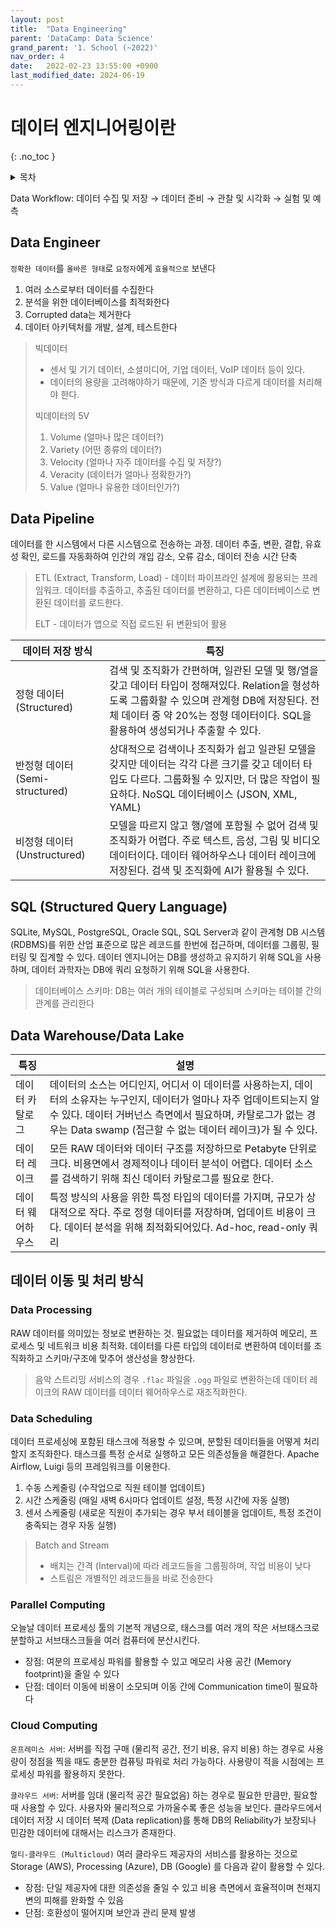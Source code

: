 ```yaml
---
layout: post
title:  "Data Engineering"
parent: 'DataCamp: Data Science'
grand_parent: '1. School (~2022)'
nav_order: 4
date:   2022-02-23 13:55:00 +0900
last_modified_date: 2024-06-19
---
```

# 데이터 엔지니어링이란
{: .no_toc }

<details markdown="block">
  <summary>
    목차
  </summary>
  {: .text-delta }
1. TOC
{:toc}
</details>

Data Workflow: 데이터 수집 및 저장 $\rightarrow$ 데이터 준비 $\rightarrow$ 관찰 및 시각화 $\rightarrow$ 실험 및 예측

## Data Engineer
`정확한 데이터`를 `올바른 형태`로 `요청자`에게 `효율적으로` 보낸다
1. 여러 소스로부터 데이터를 수집한다
2. 분석을 위한 데이터베이스를 최적화한다
3. Corrupted data는 제거한다
4. 데이터 아키텍처를 개발, 설계, 테스트한다

> 빅데이터
> - 센서 및 기기 데이터, 소셜미디어, 기업 데이터, VoIP 데이터 등이 있다. 
> - 데이터의 용량을 고려해야하기 때문에, 기존 방식과 다르게 데이터를 처리해야 한다.
>
> 빅데이터의 5V
> 1. Volume (얼마나 많은 데이터?)
> 2. Variety (어떤 종류의 데이터?)
> 3. Velocity (얼마나 자주 데이터를 수집 및 저장?)
> 4. Veracity (데이터가 얼마나 정확한가?)
> 5. Value (얼마나 유용한 데이터인가?)

## Data Pipeline
데이터를 한 시스템에서 다른 시스템으로 전송하는 과정. 데이터 추출, 변환, 결합, 유효성 확인, 로드를 자동화하여 인간의 개입 감소, 오류 감소, 데이터 전송 시간 단축

> ETL (Extract, Transform, Load) - 데이터 파이프라인 설계에 활용되는 프레임워크. 데이터를 추출하고, 추출된 데이터를 변환하고, 다른 데이터베이스로 변환된 데이터를 로드한다.
>
> ELT - 데이터가 앱으로 직접 로드된 뒤 변환되어 활용

|데이터 저장 방식|특징|
|---|---|
|정형 데이터 (Structured)|검색 및 조직화가 간편하며, 일관된 모델 및 행/열을 갖고 데이터 타입이 정해져있다. Relation을 형성하도록 그룹화할 수 있으며 관계형 DB에 저장된다. 전체 데이터 중 약 20%는 정형 데이터이다. SQL을 활용하여 생성되거나 추출할 수 있다.|
|반정형 데이터 (Semi-structured)|상대적으로 검색이나 조직화가 쉽고 일관된 모델을 갖지만 데이터는 각각 다른 크기를 갖고 데이터 타입도 다르다. 그룹화될 수 있지만, 더 많은 작업이 필요하다. NoSQL 데이터베이스 (JSON, XML, YAML)|
|비정형 데이터 (Unstructured)|모델을 따르지 않고 행/열에 포함될 수 없어 검색 및 조직화가 어렵다. 주로 텍스트, 음성, 그림 및 비디오 데이터이다. 데이터 웨어하우스나 데이터 레이크에 저장된다. 검색 및 조직화에 AI가 활용될 수 있다.|

## SQL (Structured Query Language)
SQLite, MySQL, PostgreSQL, Oracle SQL, SQL Server과 같이 관계형 DB 시스템 (RDBMS)를 위한 산업 표준으로 많은 레코드를 한번에 접근하며, 데이터를 그룹핑, 필터링 및 집계할 수 있다. 데이터 엔지니어는 DB를 생성하고 유지하기 위해 SQL을 사용하며, 데이터 과학자는 DB에 쿼리 요청하기 위해 SQL을 사용한다.

> 데이터베이스 스키마: DB는 여러 개의 테이블로 구성되며 스키마는 테이블 간의 관계를 관리한다

## Data Warehouse/Data Lake

|특징|설명|
|---|---|
|데이터 카탈로그|데이터의 소스는 어디인지, 어디서 이 데이터를 사용하는지, 데이터의 소유자는 누구인지, 데이터가 얼마나 자주 업데이트되는지 알 수 있다. 데이터 거버넌스 측면에서 필요하며, 카탈로그가 없는 경우는 Data swamp (접근할 수 없는 데이터 레이크)가 될 수 있다.|
|데이터 레이크|모든 RAW 데이터와 데이터 구조를 저장하므로 Petabyte 단위로 크다. 비용면에서 경제적이나 데이터 분석이 어렵다. 데이터 소스를 검색하기 위해 최신 데이터 카탈로그를 필요로 한다.|
|데이터 웨어하우스|특정 방식의 사용을 위한 특정 타입의 데이터를 가지며, 규모가 상대적으로 작다. 주로 정형 데이터를 저장하며, 업데이트 비용이 크다. 데이터 분석을 위해 최적화되어있다. Ad-hoc, read-only 쿼리|

## 데이터 이동 및 처리 방식

### Data Processing
RAW 데이터를 의미있는 정보로 변환하는 것. 필요없는 데이터를 제거하여 메모리, 프로세스 및 네트워크 비용 최적화. 데이터를 다른 타입의 데이터로 변환하여 데이터를 조직화하고 스키마/구조에 맞추어 생산성을 향상한다.

> 음악 스트리밍 서비스의 경우 `.flac` 파일을 `.ogg` 파일로 변환하는데 데이터 레이크의 RAW 데이터를 데이터 웨어하우스로 재조직화한다.

### Data Scheduling
데이터 프로세싱에 포함된 태스크에 적용할 수 있으며, 분할된 데이터들을 어떻게 처리할지 조직화한다. 태스크를 특정 순서로 실행하고 모든 의존성들을 해결한다. Apache Airflow, Luigi 등의 프레임워크를 이용한다.
1. 수동 스케줄링 (수작업으로 직원 테이블 업데이트)
2. 시간 스케줄링 (매일 새벽 6시마다 업데이트 설정, 특정 시간에 자동 실행)
3. 센서 스케줄링 (새로운 직원이 추가되는 경우 부서 테이블을 업데이트, 특정 조건이 충족되는 경우 자동 실행)

> Batch and Stream
> - 배치는 간격 (Interval)에 따라 레코드들을 그룹핑하며, 작업 비용이 낮다
> - 스트림은 개별적인 레코드들을 바로 전송한다

### Parallel Computing
오늘날 데이터 프로세싱 툴의 기본적 개념으로, 태스크를 여러 개의 작은 서브태스크로 분할하고 서브태스크들을 여러 컴퓨터에 분산시킨다.
- 장점: 여분의 프로세싱 파워를 활용할 수 있고 메모리 사용 공간 (Memory footprint)을 줄일 수 있다
- 단점: 데이터 이동에 비용이 소모되며 이동 간에 Communication time이 필요하다

### Cloud Computing
`온프레미스 서버`: 서버를 직접 구매 (물리적 공간, 전기 비용, 유지 비용) 하는 경우로 사용량이 정점을 찍을 때도 충분한 컴퓨팅 파워로 처리 가능하다. 사용량이 적을 시점에는 프로세싱 파워를 활용하지 못한다.

`클라우드 서버`: 서버를 임대 (물리적 공간 필요없음) 하는 경우로 필요한 만큼만, 필요할 때 사용할 수 있다. 사용자와 물리적으로 가까울수록 좋은 성능을 보인다. 클라우드에서 데이터 저장 시 데이터 복제 (Data replication)를 통해 DB의 Reliability가 보장되나 민감한 데이터에 대해서는 리스크가 존재한다.

`멀티-클라우드 (Multicloud)` 여러 클라우드 제공자의 서비스를 활용하는 것으로 Storage (AWS), Processing (Azure), DB (Google) 를 다음과 같이 활용할 수 있다.
- 장점: 단일 제공자에 대한 의존성을 줄일 수 있고 비용 측면에서 효율적이며 천재지변의 피해를 완화할 수 있음
- 단점: 호환성이 떨어지며 보안과 관리 문제 발생